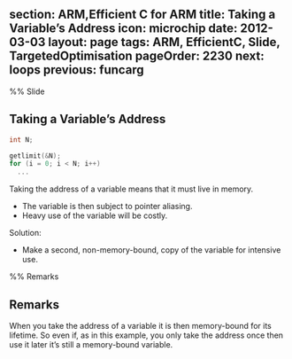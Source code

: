 section: ARM,Efficient C for ARM
title: Taking a Variable’s Address
icon: microchip
date: 2012-03-03
layout: page
tags: ARM, EfficientC, Slide, TargetedOptimisation
pageOrder: 2230
next: loops
previous: funcarg
----

%% Slide

## Taking a Variable’s Address

``` c
int N;

getlimit(&N);
for (i = 0; i < N; i++)
  ...
```

Taking the address of a variable means that it must live in memory.

* The variable is then subject to pointer aliasing.
* Heavy use of the variable will be costly.

Solution:

* Make a second, non-memory-bound, copy of the variable for intensive use.

%% Remarks

## Remarks

When you take the address of a variable it is then memory-bound for its lifetime. So even if, as in this example, you only take the address once then use it later it’s still a memory-bound variable.

